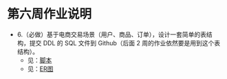 # 第六周作业说明

* 6.（必做）基于电商交易场景（用户、商品、订单），设计一套简单的表结构，提交 DDL 的 SQL 文件到 Github（后面 2 周的作业依然要是用到这个表结构）。
  * 见：[脚本](kg_mall.sql)
  * 见：[ER图](电商交易场景ER.png)
  
